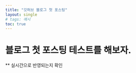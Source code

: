 ```yaml
---
title: "깃허브 블로그 첫 포스팅"
layout: single
# tags: 예시
toc: true
---
```


# 블로그 첫 포스팅 테스트를 해보자. 

** 실시간으로 반영되는지 확인
